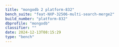 ```yaml
---
title: "mongodb 2 platform-832"
bench_suite: "feat-NXP-32506-multi-search-merge2"
build_number: "platform-832"
dbprofile: "mongodb"
classifier: ""
date: 2024-12-13T08:15:29
type: "bench"
---
```

